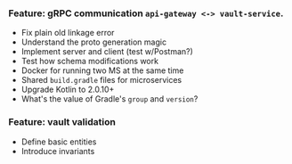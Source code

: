 ### Feature: gRPC communication `api-gateway <-> vault-service`.
- Fix plain old linkage error
- Understand the proto generation magic
- Implement server and client (test w/Postman?)
- Test how schema modifications work
- Docker for running two MS at the same time
- Shared `build.gradle` files for microservices
- Upgrade Kotlin to 2.0.10+
- What's the value of Gradle's `group` and `version`?

### Feature: vault validation
- Define basic entities
- Introduce invariants
